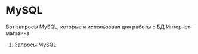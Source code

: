 # MySQL 

Вот запросы MySQL, которые я использовал для работы с БД Интернет-магазина
1) <a href="https://docs.google.com/spreadsheets/d/1BVphe_YAxuvnvpEg2UVuJm72jDHLt8hpzIzleFTG42A/edit?usp=sharing">Запросы MySQL</a>
